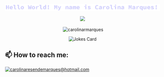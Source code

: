 <!-- <h2 align='center'>Lakshmanan Meiyappan @ Laxmena</h2>
<p align='center'><b>Graduate Student at University of Illinois at Chicago</b></p> -->

<p align="center">
  <img  src="img/hello.gif">
</p>

<p align="center">
  <img src="https://steamuserimages-a.akamaihd.net/ugc/1631947648964785474/81CBA15178466DD47195A239232202E78987B714/?imw=512&&ima=fit&impolicy=Letterbox&imcolor=%23000000&letterbox=false">
</p>

<p align='center'>&nbsp;<img align="center" src="https://github-readme-stats.vercel.app/api?username=carolinarmarques&show_icons=true&locale=en" alt="carolinarmarques" /></p>

<p align="center">
<img src="https://readme-jokes.vercel.app/api" alt="Jokes Card" />
</p>
 
<h2>📫 How to reach me:</h2>

<a href="mailto:carolinaresendemarques@gmail.com">![carolinaresendemarques@hotmail.com](https://img.shields.io/badge/Gmail-D14836?style=for-the-badge&logo=gmail&logoColor=white)</a> 
